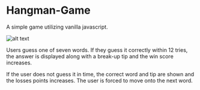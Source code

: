 # Hangman-Game
A simple game utilizing vanilla javascript. 

![alt text](http://i301.photobucket.com/albums/nn65/reversethis/Screen%20Shot%202017-08-14%20at%207.35.21%20PM.png)

Users guess one of seven words. If they guess it correctly within 12 tries, the answer is displayed along with a break-up tip and the win score increases.

If the user does not guess it in time, the correct word and tip are shown and the losses points increases. The user is forced to move onto the next word. 


